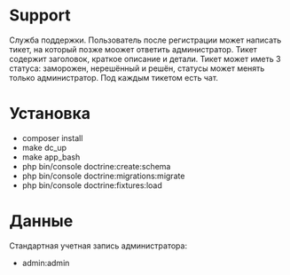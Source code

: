 # Support
Служба поддержки.
Пользователь после регистрации может написать тикет, на который позже моожет ответить администратор.
Тикет содержит заголовок, краткое описание и детали.
Тикет может иметь 3 статуcа: заморожен, нерешённый и решён, статусы может менять только администратор.
Под каждым тикетом есть чат.
# Установка
- composer install
- make dc_up
- make app_bash
- php bin/console doctrine:create:schema
- php bin/console doctrine:migrations:migrate
- php bin/console doctrine:fixtures:load
# Данные
Стандартная учетная запись администратора:
- admin:admin
